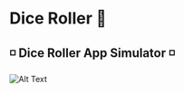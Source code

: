 # Dice Roller 🎲
## ◽ Dice Roller App Simulator ◽
![Alt Text](https://media1.giphy.com/media/jGaqhq0l4oK3Ty1Vfj/giphy.gif?cid=790b76114bf4acd715f9561b61ece3d9243d191b55346b8a&rid=giphy.gif)
